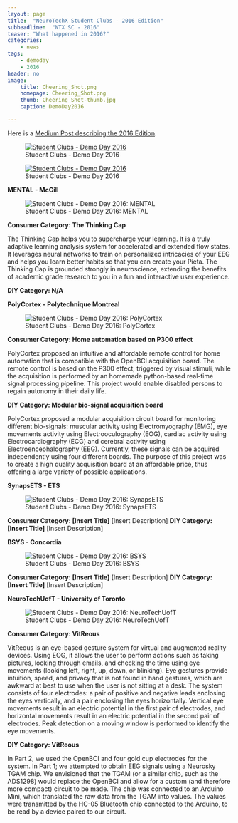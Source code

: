 ```yaml
---
layout: page
title:  "NeuroTechX Student Clubs - 2016 Edition"
subheadline:  "NTX SC - 2016"
teaser: "What happened in 2016?"
categories:
    - news
tags:
    - demoday
    - 2016
header: no
image:
    title: Cheering_Shot.png
    homepage: Cheering_Shot.png
    thumb: Cheering_Shot-thumb.jpg
    caption: DemoDay2016

---
```


<!--more-->

Here is a <a href="https://medium.com/neurotechx/ntx-student-clubs-initiative-2fba98b0d082#.s2kll01k4">Medium Post describing the 2016 Edition</a>.

<figure>
   <a href="https://medium.com/neurotechx/ntx-student-clubs-initiative-2fba98b0d082#.s2kll01k4">
   <img src="{{ site.url }}{{ site.baseurl }}/images/DemoDay2016-MainImage.jpg"
      alt="Student Clubs - Demo Day 2016" />
      </a>
   <figcaption>Student Clubs - Demo Day 2016</figcaption>
</figure>

<figure>
   <a href="https://medium.com/neurotechx/ntx-student-clubs-initiative-2fba98b0d082#.s2kll01k4">
   <img src="{{ site.url }}{{ site.baseurl }}/images/CheeringShot_DemoDay.gif"
      alt="Student Clubs - Demo Day 2016" />
      </a>
   <figcaption>Student Clubs - Demo Day 2016</figcaption>
</figure>

**MENTAL - McGill**

<figure>
   <img src="{{ site.url }}{{ site.baseurl }}/images/DemoDay2016_MENTAL.jpg"
      alt="Student Clubs - Demo Day 2016: MENTAL" />
   <figcaption>Student Clubs - Demo Day 2016: MENTAL</figcaption>
</figure>

**Consumer Category: The Thinking Cap**

The Thinking Cap helps you to supercharge your learning. It is a truly adaptive learning analysis system for accelerated and extended flow states. It leverages neural networks to train on personalized intricacies of your EEG and helps you learn better habits so that you can create your Pieta. The Thinking Cap is grounded strongly in neuroscience, extending the benefits of academic grade research to you in a fun and interactive user experience.

**DIY Category: N/A**

**PolyCortex - Polytechnique Montreal**

<figure>
   <img src="{{ site.url }}{{ site.baseurl }}/images/DemoDay2016_PolyCortex.jpg"
      alt="Student Clubs - Demo Day 2016: PolyCortex" />
   <figcaption>Student Clubs - Demo Day 2016: PolyCortex</figcaption>
</figure>

**Consumer Category: Home automation based on P300 effect**

PolyCortex proposed an intuitive and affordable remote control for home automation that is compatible with the OpenBCI acquisition board. The remote control is based on the P300 effect, triggered by visual stimuli, while the acquisition is performed by an homemade python-based real-time signal processing pipeline. This project would enable disabled persons to regain autonomy in their daily life.

**DIY Category: Modular bio-signal acquisition board**

PolyCortex proposed a modular acquisition circuit board for monitoring different bio-signals: muscular activity using Electromyography (EMG), eye movements activity using Electrooculography (EOG), cardiac activity using Electrocardiography (ECG) and cerebral activity using Electroencephalography (EEG). Currently, these signals can be acquired independently using four different boards. The purpose of this project was to create a high quality acquisition board at an affordable price, thus offering a large variety of possible applications.

**SynapsETS - ETS**
<figure>
   <img src="{{ site.url }}{{ site.baseurl }}/images/DemoDay2016_SynapsETS.jpg"
      alt="Student Clubs - Demo Day 2016: SynapsETS" />
   <figcaption>Student Clubs - Demo Day 2016: SynapsETS</figcaption>
</figure>

**Consumer Category: [Insert Title]**
[Insert Description]
**DIY Category: [Insert Title]**
[Insert Description]

**BSYS - Concordia**

<figure>
   <img src="{{ site.url }}{{ site.baseurl }}/images/DemoDay2016_BSYS.jpg"
      alt="Student Clubs - Demo Day 2016: BSYS" />
   <figcaption>Student Clubs - Demo Day 2016: BSYS</figcaption>
</figure>

**Consumer Category: [Insert Title]**
[Insert Description]
**DIY Category: [Insert Title]**
[Insert Description]


**NeuroTechUofT - University of Toronto**

<figure>
   <img src="{{ site.url }}{{ site.baseurl }}/images/DemoDay2016_NeuroTechUofT.jpg"
      alt="Student Clubs - Demo Day 2016: NeuroTechUofT" />
   <figcaption>Student Clubs - Demo Day 2016: NeuroTechUofT</figcaption>
</figure>

**Consumer Category: VitReous**

VitReous is an eye-based gesture system for virtual and augmented reality devices. Using EOG, it allows the user to perform actions such as taking pictures, looking through emails, and checking the time using eye movements (looking left, right, up, down, or blinking). Eye gestures provide intuition, speed, and privacy that is not found in hand gestures, which are awkward at best to use when the user is not sitting at a desk. The system consists of four electrodes: a pair of positive and negative leads enclosing the eyes vertically, and a pair enclosing the eyes horizontally. Vertical eye movements result in an electric potential in the first pair of electrodes, and horizontal movements result in an electric potential in the second pair of electrodes. Peak detection on a moving window is performed to identify the eye movements.
 
**DIY Category: VitReous**

In Part 2, we used the OpenBCI and four gold cup electrodes for the system. In Part 1; we attempted to obtain EEG signals using a Neurosky TGAM chip. We envisioned that the TGAM (or a similar chip, such as the ADS1298) would replace the OpenBCI and allow for a custom (and therefore more compact) circuit to be made. The chip was connected to an Arduino Mini, which translated the raw data from the TGAM into values. The values were transmitted by the HC-05 Bluetooth chip connected to the Arduino, to be read by a device paired to our circuit.
